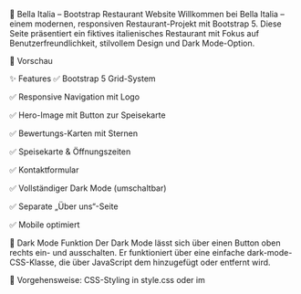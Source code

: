 🍝 Bella Italia – Bootstrap Restaurant Website
Willkommen bei Bella Italia – einem modernen, responsiven Restaurant-Projekt mit Bootstrap 5.
Diese Seite präsentiert ein fiktives italienisches Restaurant mit Fokus auf Benutzerfreundlichkeit, stilvollem Design und Dark Mode-Option.

📸 Vorschau

✨ Features
✅ Bootstrap 5 Grid-System

✅ Responsive Navigation mit Logo

✅ Hero-Image mit Button zur Speisekarte

✅ Bewertungs-Karten mit Sternen

✅ Speisekarte & Öffnungszeiten

✅ Kontaktformular

✅ Vollständiger Dark Mode (umschaltbar)

✅ Separate „Über uns“-Seite

✅ Mobile optimiert

🌙 Dark Mode Funktion
Der Dark Mode lässt sich über einen Button oben rechts ein- und ausschalten.
Er funktioniert über eine einfache dark-mode-CSS-Klasse, die über JavaScript dem <body> hinzugefügt oder entfernt wird.

🔧 Vorgehensweise:
CSS-Styling in style.css oder im <style>-Tag:

css
Kopieren
Bearbeiten
body.dark-mode {
  background-color: #121212;
  color: #f8f9fa;
}

.dark-mode .hero-section,
.dark-mode .card,
.dark-mode .table,
.dark-mode .form-control,
.dark-mode textarea {
  background-color: #1e1e1e;
  color: #f8f9fa;
}
Dark Mode Button (direkt unter <body> einfügen):

html
Kopieren
Bearbeiten
<div class="position-fixed top-0 end-0 m-3 z-3">
  <button class="btn btn-sm btn-outline-dark" onclick="document.body.classList.toggle('dark-mode')">
    <i class="bi bi-moon-stars"></i> Dark Mode
  </button>
</div>
📁 Projektstruktur
arduino
Kopieren
Bearbeiten
bella-italia/
├── Restaurant.html
├── Überuns.html
├── style.css
├── /images (optional)
└── README.md
🚀 Installation & Nutzung
Projekt-Repo klonen oder ZIP herunterladen

Mit Visual Studio Code oder Browser öffnen

Optional: auf GitHub Pages hosten oder lokal testen

📬 Kontakt
Erstellt mit 🍷 und ❤️ von Zito

„Trage die italienische Seele mit Stil.“
